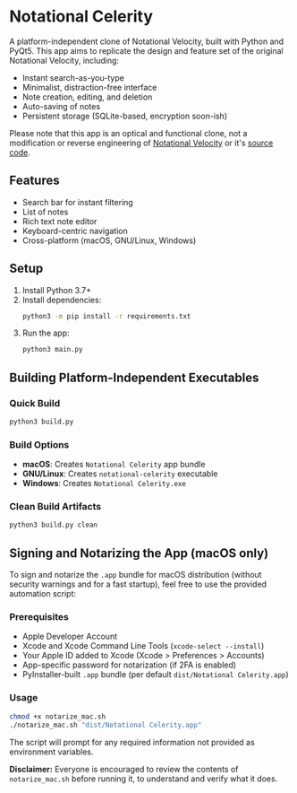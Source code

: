 # Notational Celerity

A platform-independent clone of Notational Velocity, built with Python and PyQt5. This app aims to replicate the design and feature set of the original Notational Velocity, including:

- Instant search-as-you-type
- Minimalist, distraction-free interface
- Note creation, editing, and deletion
- Auto-saving of notes
- Persistent storage (SQLite-based, encryption soon-ish)

Please note that this app is an optical and functional clone, not a modification or reverse engineering of [Notational Velocity](https://notational.net) or it's [source code](https://github.com/scrod/nv/).

## Features
- Search bar for instant filtering
- List of notes
- Rich text note editor
- Keyboard-centric navigation
- Cross-platform (macOS, GNU/Linux, Windows)

## Setup

1. Install Python 3.7+
2. Install dependencies:
   ```sh
   python3 -m pip install -r requirements.txt
   ```
3. Run the app:
   ```sh
   python3 main.py
   ```

## Building Platform-Independent Executables

### Quick Build
```sh
python3 build.py
```

### Build Options
- **macOS**: Creates `Notational Celerity` app bundle
- **GNU/Linux**: Creates `notational-celerity` executable
- **Windows**: Creates `Notational Celerity.exe`

### Clean Build Artifacts
```sh
python3 build.py clean
```

## Signing and Notarizing the App (macOS only)

To sign and notarize the `.app` bundle for macOS distribution (without security warnings and for a fast startup), feel free to use the provided automation script:

### Prerequisites
- Apple Developer Account
- Xcode and Xcode Command Line Tools (`xcode-select --install`)
- Your Apple ID added to Xcode (Xcode > Preferences > Accounts)
- App-specific password for notarization (if 2FA is enabled)
- PyInstaller-built `.app` bundle (per default `dist/Notational Celerity.app`)

### Usage
```sh
chmod +x notarize_mac.sh
./notarize_mac.sh "dist/Notational Celerity.app"
```
The script will prompt for any required information not provided as environment variables.

**Disclaimer:**
Everyone is encouraged to review the contents of `notarize_mac.sh` before running it, to understand and verify what it does.
